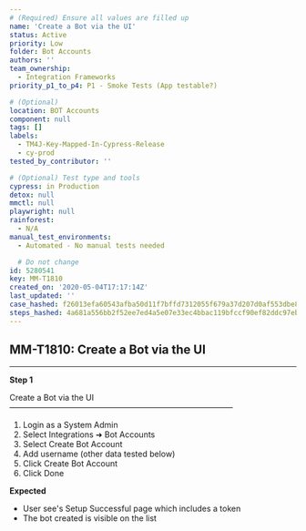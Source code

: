 ```yaml
---
# (Required) Ensure all values are filled up
name: 'Create a Bot via the UI'
status: Active
priority: Low
folder: Bot Accounts
authors: ''
team_ownership:
  - Integration Frameworks
priority_p1_to_p4: P1 - Smoke Tests (App testable?)

# (Optional)
location: BOT Accounts
component: null
tags: []
labels:
  - TM4J-Key-Mapped-In-Cypress-Release
  - cy-prod
tested_by_contributor: ''

# (Optional) Test type and tools
cypress: in Production
detox: null
mmctl: null
playwright: null
rainforest:
  - N/A
manual_test_environments:
  - Automated - No manual tests needed

  # Do not change
id: 5280541
key: MM-T1810
created_on: '2020-05-04T17:17:14Z'
last_updated: ''
case_hashed: f26013efa60543afba50d11f7bffd7312055f679a37d207d0af553dbe866915a26a6e42134c85461f2ab2eeee69d4b58
steps_hashed: 4a681a556bb2f52ee7ed4a5e07e33ec4bbac119bfccf90ef82ddc97eb0d91022860094e6a3c026045658e6bd04ea5274
---
```


<!-- (Auto-generated) Based on frontmatter's "key" and "name" -->

## MM-T1810: Create a Bot via the UI

---

**Step 1**

Create a Bot via the UI\
————————————————————————————

1. Login as a System Admin
2. Select Integrations ➜ Bot Accounts
3. Select Create Bot Account
4. Add username (other data tested below)
5. Click Create Bot Account
6. Click Done

**Expected**

- User see's Setup Successful page which includes a token
- The bot created is visible on the list

